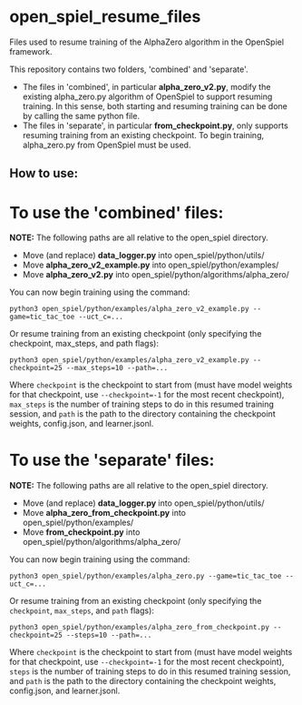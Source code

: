 # open_spiel_resume_files
Files used to resume training of the AlphaZero algorithm in the OpenSpiel framework.

This repository contains two folders, 'combined' and 'separate'.
- The files in 'combined', in particular **alpha_zero_v2.py**, modify the existing alpha_zero.py algorithm of OpenSpiel to  support resuming training. In this sense, both starting and resuming training can be done by calling the same python file.
- The files in 'separate', in particular **from_checkpoint.py**, only supports resuming training from an existing checkpoint. To begin training, alpha_zero.py from OpenSpiel must be used.

## How to use:
# To use the 'combined' files:
**NOTE:** The following paths are all relative to the open_spiel directory.
- Move (and replace) **data_logger.py** into open_spiel/python/utils/
- Move **alpha_zero_v2_example.py** into open_spiel/python/examples/
- Move **alpha_zero_v2.py** into open_spiel/python/algorithms/alpha_zero/

You can now begin training using the command:

  ```python3 open_spiel/python/examples/alpha_zero_v2_example.py --game=tic_tac_toe --uct_c=...```

Or resume training from an existing checkpoint (only specifying the checkpoint, max_steps, and path flags):

  ```python3 open_spiel/python/examples/alpha_zero_v2_example.py --checkpoint=25 --max_steps=10 --path=...```

Where ```checkpoint``` is the checkpoint to start from (must have model weights for that checkpoint, use ```--checkpoint=-1``` for the most recent checkpoint), ```max_steps``` is the number of training steps to do in this resumed training session, and ```path``` is the path to the directory containing the checkpoint weights, config.json, and learner.jsonl.

# To use the 'separate' files:
**NOTE:** The following paths are all relative to the open_spiel directory.
- Move (and replace) **data_logger.py** into open_spiel/python/utils/
- Move **alpha_zero_from_checkpoint.py** into open_spiel/python/examples/
- Move **from_checkpoint.py** into open_spiel/python/algorithms/alpha_zero/

You can now begin training using the command:

  ```python3 open_spiel/python/examples/alpha_zero.py --game=tic_tac_toe --uct_c=...```

Or resume training from an existing checkpoint (only specifying the ```checkpoint```, ```max_steps```, and ```path``` flags):

  ```python3 open_spiel/python/examples/alpha_zero_from_checkpoint.py --checkpoint=25 --steps=10 --path=...```

Where ```checkpoint``` is the checkpoint to start from (must have model weights for that checkpoint, use ```--checkpoint=-1``` for the most recent checkpoint), ```steps``` is the number of training steps to do in this resumed training session, and ```path``` is the path to the directory containing the checkpoint weights, config.json, and learner.jsonl.
